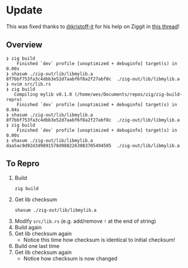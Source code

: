 # Update

This was fixed thanks to [@kristoff-it](https://github.com/kristoff-it/) for
his help on Ziggit in [this
thread](https://ziggit.dev/t/build-step-cached-even-though-file-changed/5708)!

## Overview

```
❯ zig build
    Finished `dev` profile [unoptimized + debuginfo] target(s) in 0.00s
❯ shasum ./zig-out/lib/libmylib.a
8f7bbf753fa3c4dbb3e52d7aabf6f8a2f27abf8c  ./zig-out/lib/libmylib.a
❯ nvim src/lib.rs
❯ zig build
   Compiling mylib v0.1.0 (/home/wes/Documents/repos/zig/zig-build-repro)
    Finished `dev` profile [unoptimized + debuginfo] target(s) in 0.04s
❯ shasum ./zig-out/lib/libmylib.a
8f7bbf753fa3c4dbb3e52d7aabf6f8a2f27abf8c  ./zig-out/lib/libmylib.a
❯ zig build
    Finished `dev` profile [unoptimized + debuginfo] target(s) in 0.00s
❯ shasum ./zig-out/lib/libmylib.a
daa5ac9d92d3d9891578d9882263083705494505  ./zig-out/lib/libmylib.a
```

## To Repro

1. Build
    ```
    zig build
    ```
2. Get lib checksum
    ```
    shasum ./zig-out/lib/libmylib.a
    ```
3. Modify `src/lib.rs` (e.g. add/remove `!` at the end of string)
4. Build again
5. Get lib checksum again
    - Notice this time how checksum is identical to initial checksum!
6. Build one last time
7. Get lib checksum again
    - Notice how checksum is now changed
